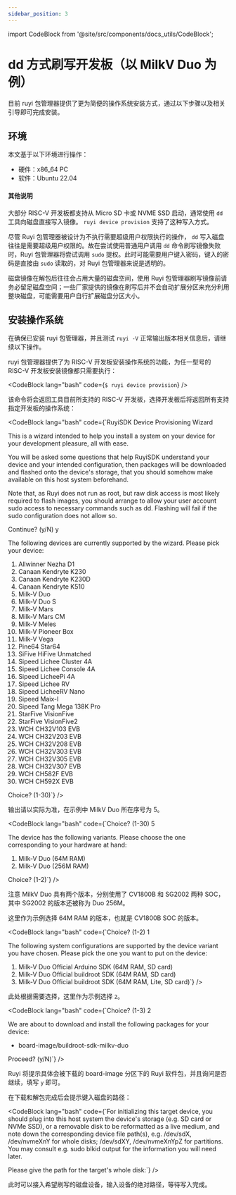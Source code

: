 ```yaml
---
sidebar_position: 3
---
```


import CodeBlock from '@site/src/components/docs_utils/CodeBlock';

# dd 方式刷写开发板（以 MilkV Duo 为例）

目前 ruyi 包管理器提供了更为简便的操作系统安装方式，通过以下步骤以及相关引导即可完成安装。

## 环境

本文基于以下环境进行操作：
- 硬件：x86_64 PC
- 软件：Ubuntu 22.04

#### 其他说明

大部分 RISC-V 开发板都支持从 Micro SD 卡或 NVME SSD 启动，通常使用 ``dd`` 工具向磁盘直接写入镜像。 ``ruyi device provision`` 支持了这种写入方式。

尽管 Ruyi 包管理器被设计为不执行需要超级用户权限执行的操作， ``dd`` 写入磁盘往往是需要超级用户权限的。故在尝试使用普通用户调用 ``dd`` 命令刷写镜像失败时，Ruyi 包管理器将尝试调用 ``sudo`` 提权。此时可能需要用户键入密码，键入的密码是直接由 ``sudo`` 读取的，对 Ruyi 包管理器来说是透明的。

磁盘镜像在解包后往往会占用大量的磁盘空间，使用 Ruyi 包管理器刷写镜像前请务必留足磁盘空间；一些厂家提供的镜像在刷写后并不会自动扩展分区来充分利用整块磁盘，可能需要用户自行扩展磁盘分区大小。

## 安装操作系统

在确保已安装 ruyi 包管理器，并且测试 `ruyi -V` 正常输出版本相关信息后，请继续以下操作。

ruyi 包管理器提供了为 RISC-V 开发板安装操作系统的功能，为任一型号的 RISC-V 开发板安装镜像都只需要执行：

<CodeBlock lang="bash" code={`$ ruyi device provision`} />

该命令将会返回工具目前所支持的 RISC-V 开发板，选择开发板后将返回所有支持指定开发板的操作系统：

<CodeBlock lang="bash" code={`RuyiSDK Device Provisioning Wizard

This is a wizard intended to help you install a system on your device for your
development pleasure, all with ease.

You will be asked some questions that help RuyiSDK understand your device and
your intended configuration, then packages will be downloaded and flashed onto
the device's storage, that you should somehow make available on this host
system beforehand.

Note that, as Ruyi does not run as root, but raw disk access is most likely
required to flash images, you should arrange to allow your user account sudo
access to necessary commands such as dd. Flashing will fail if the sudo
configuration does not allow so.

Continue? (y/N) y

The following devices are currently supported by the wizard. Please pick your device:

  1. Allwinner Nezha D1
  2. Canaan Kendryte K230
  3. Canaan Kendryte K230D
  4. Canaan Kendryte K510
  5. Milk-V Duo
  6. Milk-V Duo S
  7. Milk-V Mars
  8. Milk-V Mars CM
  9. Milk-V Meles
  10. Milk-V Pioneer Box
  11. Milk-V Vega
  12. Pine64 Star64
  13. SiFive HiFive Unmatched
  14. Sipeed Lichee Cluster 4A
  15. Sipeed Lichee Console 4A
  16. Sipeed LicheePi 4A
  17. Sipeed Lichee RV
  18. Sipeed LicheeRV Nano
  19. Sipeed Maix-I
  20. Sipeed Tang Mega 138K Pro
  21. StarFive VisionFive
  22. StarFive VisionFive2
  23. WCH CH32V103 EVB
  24. WCH CH32V203 EVB
  25. WCH CH32V208 EVB
  26. WCH CH32V303 EVB
  27. WCH CH32V305 EVB
  28. WCH CH32V307 EVB
  29. WCH CH582F EVB
  30. WCH CH592X EVB

Choice? (1-30)`} />

输出请以实际为准，在示例中 MilkV Duo 所在序号为 5。

<CodeBlock lang="bash" code={`Choice? (1-30) 5

The device has the following variants. Please choose the one corresponding to your hardware at hand:

  1. Milk-V Duo (64M RAM)
  2. Milk-V Duo (256M RAM)

Choice? (1-2)`} />

注意 MilkV Duo 具有两个版本，分别使用了 CV1800B 和 SG2002 两种 SOC，其中 SG2002 的版本还被称为 Duo 256M。

这里作为示例选择 64M RAM 的版本，也就是 CV1800B SOC 的版本。

<CodeBlock lang="bash" code={`Choice? (1-2) 1

The following system configurations are supported by the device variant you have chosen. Please pick the one you want to put on the device:

  1. Milk-V Duo Official Arduino SDK (64M RAM, SD card)
  2. Milk-V Duo Official buildroot SDK (64M RAM, SD card)
  3. Milk-V Duo Official buildroot SDK (64M RAM, Lite, SD card)`} />

此处根据需要选择，这里作为示例选择 ``2``。

<CodeBlock lang="bash" code={`Choice? (1-3) 2

We are about to download and install the following packages for your device:

 * board-image/buildroot-sdk-milkv-duo

Proceed? (y/N)`} />

Ruyi 将提示具体会被下载的 board-image 分区下的 Ruyi 软件包，并且询问是否继续，填写 ``y`` 即可。

在下载和解包完成后会提示键入磁盘的路径：

<CodeBlock lang="bash" code={`For initializing this target device, you should plug into this host system the
device's storage (e.g. SD card or NVMe SSD), or a removable disk to be
reformatted as a live medium, and note down the corresponding device file
path(s), e.g. /dev/sdX, /dev/nvmeXnY for whole disks; /dev/sdXY, /dev/nvmeXnYpZ
for partitions. You may consult e.g. sudo blkid output for the
information you will need later.

Please give the path for the target's whole disk:`} />

此时可以接入希望刷写的磁盘设备，输入设备的绝对路径，等待写入完成。


